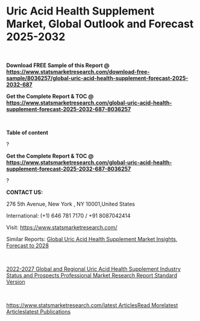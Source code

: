 <h1>Uric Acid Health Supplement Market, Global Outlook and Forecast 2025-2032</h1><br/><p><strong>Download FREE Sample of this Report @ <a href="https://www.statsmarketresearch.com/download-free-sample/8036257/global-uric-acid-health-supplement-forecast-2025-2032-687">https://www.statsmarketresearch.com/download-free-sample/8036257/global-uric-acid-health-supplement-forecast-2025-2032-687</a></strong></p>
 
 
 
 <div><b>Get the Complete Report & TOC @ <a href="https://www.statsmarketresearch.com/global-uric-acid-health-supplement-forecast-2025-2032-687-8036257">https://www.statsmarketresearch.com/global-uric-acid-health-supplement-forecast-2025-2032-687-8036257</a></b></div>
 
 
 
 <p><br />
 
 <b>Table of content</b></p>
 
 
 
 <p>? </p>
 
 
 
 <div><b>Get the Complete Report & TOC @ <a href="https://www.statsmarketresearch.com/global-uric-acid-health-supplement-forecast-2025-2032-687-8036257">https://www.statsmarketresearch.com/global-uric-acid-health-supplement-forecast-2025-2032-687-8036257</a></b></div>
 
 
 
 <p>? </p>
 
 
 
 <p><b>CONTACT US:</b><br />
 
 276 5th Avenue, New York , NY 10001,United States<br />
 
 International: (+1) 646 781 7170 / +91 8087042414<br />
 
 Visit: <a href="https://www.statsmarketresearch.com/">https://www.statsmarketresearch.com/</a><br />
 
 Similar Reports: <a href="https://www.statsmarketresearch.com/global-uric-acid-health-supplement-forecast-2025-2032-687-8036257">Global Uric Acid Health Supplement Market Insights, Forecast to 2028</a><br />
 
 <br />
 
 <a href="https://www.statsmarketresearch.com/global-uric-acid-health-supplement-forecast-2025-2032-687-8036257">2022-2027 Global and Regional Uric Acid Health Supplement Industry Status and Prospects Professional Market Research Report Standard Version</a><br />
 
 <br />
 
 <a href="https://gyeongbokgung.com">https://www.statsmarketresearch.com/</a><a href="https://hallyeomaritime.com">latest Articles</a><a href="https://jingwansa.com">Read More</a><a href="https://nguoiviet.jp/">latest Articles</a><a href="https://www.intelmarketresearch.com/">latest Publications</a></p>